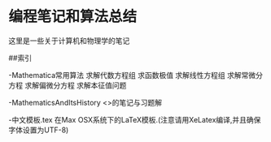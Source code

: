 编程笔记和算法总结
======
这里是一些关于计算机和物理学的笔记

##索引

-Mathematica常用算法
    求解代数方程组
    求函数极值
    求解线性方程组
    求解常微分方程
    求解偏微分方程
    求解本征值问题

-MathematicsAndItsHistory
    <<Mathematics and Its history>>的笔记与习题解

-中文模板.tex
    在Max OSX系统下的LaTeX模板.(注意请用XeLatex编译,并且确保字体设置为UTF-8)

